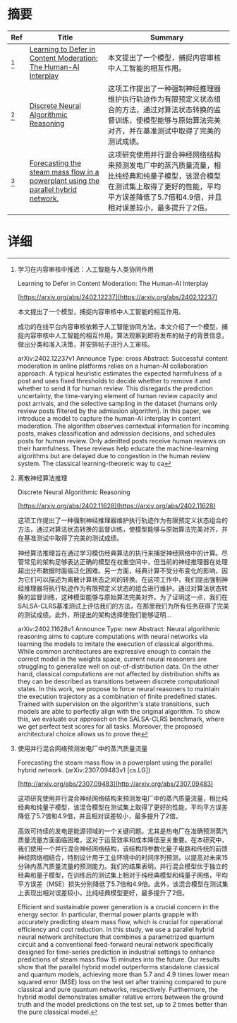 # 摘要

| Ref | Title | Summary |
| --- | --- | --- |
| [^1] | [Learning to Defer in Content Moderation: The Human-AI Interplay](https://arxiv.org/abs/2402.12237) | 本文提出了一个模型，捕捉内容审核中人工智能的相互作用。 |
| [^2] | [Discrete Neural Algorithmic Reasoning](https://arxiv.org/abs/2402.11628) | 这项工作提出了一种强制神经推理器维护执行轨迹作为有限预定义状态组合的方法，通过对算法状态转换的监督训练，使模型能够与原始算法完美对齐，并在基准测试中取得了完美的测试成绩。 |
| [^3] | [Forecasting the steam mass flow in a powerplant using the parallel hybrid network.](http://arxiv.org/abs/2307.09483) | 这项研究使用并行混合神经网络结构来预测发电厂中的蒸汽质量流量，相比纯经典和纯量子模型，该混合模型在测试集上取得了更好的性能，平均平方误差降低了5.7倍和4.9倍，并且相对误差较小，最多提升了2倍。 |

# 详细

[^1]: 学习在内容审核中推迟：人工智能与人类协同作用

    Learning to Defer in Content Moderation: The Human-AI Interplay

    [https://arxiv.org/abs/2402.12237](https://arxiv.org/abs/2402.12237)

    本文提出了一个模型，捕捉内容审核中人工智能的相互作用。

    

    成功的在线平台内容审核依赖于人工智能协同方法。本文介绍了一个模型，捕捉内容审核中人工智能的相互作用。算法观察到即将发布的帖子的背景信息，做出分类和准入决策，并安排帖子进行人工审核。

    arXiv:2402.12237v1 Announce Type: cross  Abstract: Successful content moderation in online platforms relies on a human-AI collaboration approach. A typical heuristic estimates the expected harmfulness of a post and uses fixed thresholds to decide whether to remove it and whether to send it for human review. This disregards the prediction uncertainty, the time-varying element of human review capacity and post arrivals, and the selective sampling in the dataset (humans only review posts filtered by the admission algorithm).   In this paper, we introduce a model to capture the human-AI interplay in content moderation. The algorithm observes contextual information for incoming posts, makes classification and admission decisions, and schedules posts for human review. Only admitted posts receive human reviews on their harmfulness. These reviews help educate the machine-learning algorithms but are delayed due to congestion in the human review system. The classical learning-theoretic way to ca
    
[^2]: 离散神经算法推理

    Discrete Neural Algorithmic Reasoning

    [https://arxiv.org/abs/2402.11628](https://arxiv.org/abs/2402.11628)

    这项工作提出了一种强制神经推理器维护执行轨迹作为有限预定义状态组合的方法，通过对算法状态转换的监督训练，使模型能够与原始算法完美对齐，并在基准测试中取得了完美的测试成绩。

    

    神经算法推理旨在通过学习模仿经典算法的执行来捕捉神经网络中的计算。尽管常见的架构足够表达正确的模型在权重空间中，但当前的神经推理器在处理超出分布数据时面临泛化困难。另一方面，经典计算不受分布变化的影响，因为它们可以描述为离散计算状态之间的转换。在这项工作中，我们提出强制神经推理器将执行轨迹作为有限预定义状态的组合进行维护。通过对算法状态转换的监督训练，这种模型能够与原始算法完美对齐。为了证明这一点，我们在SALSA-CLRS基准测试上评估我们的方法，在那里我们为所有任务获得了完美的测试成绩。此外，所提出的架构选择使我们能够证明...

    arXiv:2402.11628v1 Announce Type: new  Abstract: Neural algorithmic reasoning aims to capture computations with neural networks via learning the models to imitate the execution of classical algorithms. While common architectures are expressive enough to contain the correct model in the weights space, current neural reasoners are struggling to generalize well on out-of-distribution data. On the other hand, classical computations are not affected by distribution shifts as they can be described as transitions between discrete computational states. In this work, we propose to force neural reasoners to maintain the execution trajectory as a combination of finite predefined states. Trained with supervision on the algorithm's state transitions, such models are able to perfectly align with the original algorithm. To show this, we evaluate our approach on the SALSA-CLRS benchmark, where we get perfect test scores for all tasks. Moreover, the proposed architectural choice allows us to prove the 
    
[^3]: 使用并行混合网络预测发电厂中的蒸汽质量流量

    Forecasting the steam mass flow in a powerplant using the parallel hybrid network. (arXiv:2307.09483v1 [cs.LG])

    [http://arxiv.org/abs/2307.09483](http://arxiv.org/abs/2307.09483)

    这项研究使用并行混合神经网络结构来预测发电厂中的蒸汽质量流量，相比纯经典和纯量子模型，该混合模型在测试集上取得了更好的性能，平均平方误差降低了5.7倍和4.9倍，并且相对误差较小，最多提升了2倍。

    

    高效可持续的发电是能源领域的一个关键问题。尤其是热电厂在准确预测蒸汽质量流量方面面临困难，这对于运营效率和成本降低至关重要。在本研究中，我们使用一个并行混合神经网络结构，该结构将参数化量子电路和传统的前馈神经网络相结合，特别设计用于工业环境中的时间序列预测，以提高对未来15分钟内蒸汽质量流量的预测能力。我们的结果表明，并行混合模型优于独立的经典和量子模型，在训练后的测试集上相对于纯经典模型和纯量子网络，平均平方误差（MSE）损失分别降低了5.7倍和4.9倍。此外，该混合模型在测试集上表现出相对误差较小，比纯经典模型更好，最多提升了2倍。

    Efficient and sustainable power generation is a crucial concern in the energy sector. In particular, thermal power plants grapple with accurately predicting steam mass flow, which is crucial for operational efficiency and cost reduction. In this study, we use a parallel hybrid neural network architecture that combines a parametrized quantum circuit and a conventional feed-forward neural network specifically designed for time-series prediction in industrial settings to enhance predictions of steam mass flow 15 minutes into the future. Our results show that the parallel hybrid model outperforms standalone classical and quantum models, achieving more than 5.7 and 4.9 times lower mean squared error (MSE) loss on the test set after training compared to pure classical and pure quantum networks, respectively. Furthermore, the hybrid model demonstrates smaller relative errors between the ground truth and the model predictions on the test set, up to 2 times better than the pure classical model.
    

